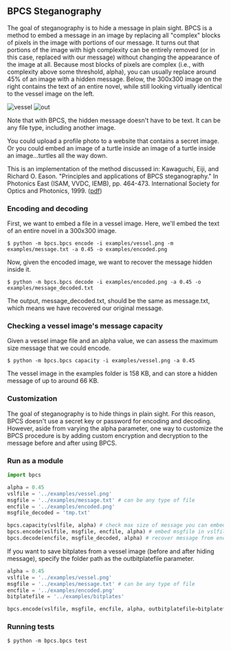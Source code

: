 ## BPCS Steganography

The goal of steganography is to hide a message in plain sight. BPCS is a method to embed a message in an image by replacing all "complex" blocks of pixels in the image with portions of our message. It turns out that portions of the image with high complexity can be entirely removed (or in this case, replaced with our message) without changing the appearance of the image at all. Because most blocks of pixels are complex (i.e., with complexity above some threshold, alpha), you can usually replace around 45% of an image with a hidden message. Below, the 300x300 image on the right contains the text of an entire novel, while still looking virtually identical to the vessel image on the left.

![vessel](https://cloud.githubusercontent.com/assets/1677179/14302935/10adb242-fb74-11e5-9cc7-e5a213760876.png)
![out](https://cloud.githubusercontent.com/assets/1677179/14302974/712fdfc8-fb74-11e5-89fe-a11a2116f055.png)

Note that with BPCS, the hidden message doesn't have to be text. It can be any file type, including another image.

You could upload a profile photo to a website that contains a secret image. Or you could embed an image of a turtle inside an image of a turtle inside an image...turtles all the way down.

This is an implementation of the method discussed in: Kawaguchi, Eiji, and Richard O. Eason. "Principles and applications of BPCS steganography." In Photonics East (ISAM, VVDC, IEMB), pp. 464-473. International Society for Optics and Photonics, 1999. ([pdf](http://web.eece.maine.edu/~eason/steg/SPIE98.pdf))

### Encoding and decoding

First, we want to embed a file in a vessel image. Here, we'll embed the text of an entire novel in a 300x300 image.

`$ python -m bpcs.bpcs encode -i examples/vessel.png -m examples/message.txt -a 0.45 -o examples/encoded.png`

Now, given the encoded image, we want to recover the message hidden inside it.

`$ python -m bpcs.bpcs decode -i examples/encoded.png -a 0.45 -o examples/message_decoded.txt`

The output, message_decoded.txt, should be the same as message.txt, which means we have recovered our original message.

### Checking a vessel image's message capacity

Given a vessel image file and an alpha value, we can assess the maximum size message that we could encode.

`$ python -m bpcs.bpcs capacity -i examples/vessel.png -a 0.45`

The vessel image in the examples folder is 158 KB, and can store a hidden message of up to around 66 KB.

### Customization

The goal of steganography is to hide things in plain sight. For this reason, BPCS doesn't use a secret key or password for encoding and decoding. However, aside from varying the alpha parameter, one way to customize the BPCS procedure is by adding custom encryption and decryption to the message before and after using BPCS.

### Run as a module

```python
import bpcs

alpha = 0.45
vslfile = '../examples/vessel.png'
msgfile = '../examples/message.txt' # can be any type of file
encfile = '../examples/encoded.png'
msgfile_decoded = 'tmp.txt'

bpcs.capacity(vslfile, alpha) # check max size of message you can embed in vslfile
bpcs.encode(vslfile, msgfile, encfile, alpha) # embed msgfile in vslfile, write to encfile
bpcs.decode(encfile, msgfile_decoded, alpha) # recover message from encfile
```

If you want to save bitplates from a vessel image (before and after hiding message), specify the folder path as the outbitplatefile parameter.
```python
alpha = 0.45
vslfile = '../examples/vessel.png'
msgfile = '../examples/message.txt' # can be any type of file
encfile = '../examples/encoded.png'
bitplatefile = '../examples/bitplates'

bpcs.encode(vslfile, msgfile, encfile, alpha, outbitplatefile=bitplatefile)
```

### Running tests

`$ python -m bpcs.bpcs test`
